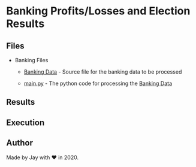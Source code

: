 # Banking Profits/Losses and Election Results

## Files

- Banking Files

  - [Banking Data](PyBank/Resources/budget_data.xlsx) - Source file for the banking data to be processed

  - [main.py](PyBank/main.py) - The python code for processing the [Banking Data](PyBank/Resources/budget_data.xlsx)

## Results

## Execution

## Author

Made by Jay with :heart: in 2020.
